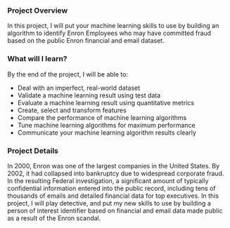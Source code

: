 ### Project Overview
In this project, I will put your machine learning skills to use by building an algorithm to identify Enron Employees who may have committed fraud based on the public Enron financial and email dataset.

### What will I learn?
By the end of the project, I will be able to:

* Deal with an imperfect, real-world dataset
* Validate a machine learning result using test data
* Evaluate a machine learning result using quantitative metrics
* Create, select and transform features
* Compare the performance of machine learning algorithms
* Tune machine learning algorithms for maximum performance
* Communicate your machine learning algorithm results clearly

### Project Details
In 2000, Enron was one of the largest companies in the United States. By 2002, it had collapsed into bankruptcy due to widespread corporate fraud. In the resulting Federal investigation, a significant amount of typically confidential information entered into the public record, including tens of thousands of emails and detailed financial data for top executives. In this project, I will play detective, and put my new skills to use by building a person of interest identifier based on financial and email data made public as a result of the Enron scandal.
